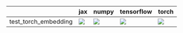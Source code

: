 |                      | jax                                                                                                                                                                                | numpy                                                                                                                                                                              | tensorflow                                                                                                                                                                         | torch                                                                                                                                                                              |
|:---------------------|:-----------------------------------------------------------------------------------------------------------------------------------------------------------------------------------|:-----------------------------------------------------------------------------------------------------------------------------------------------------------------------------------|:-----------------------------------------------------------------------------------------------------------------------------------------------------------------------------------|:-----------------------------------------------------------------------------------------------------------------------------------------------------------------------------------|
| test_torch_embedding | <a href="https://github.com/unifyai/ivy/actions/runs/3894445332/jobs/6648465395" rel="noopener noreferrer" target="_blank"><img src=https://img.shields.io/badge/-failure-red></a> | <a href="https://github.com/unifyai/ivy/actions/runs/3894445332/jobs/6648465395" rel="noopener noreferrer" target="_blank"><img src=https://img.shields.io/badge/-failure-red></a> | <a href="https://github.com/unifyai/ivy/actions/runs/3894445332/jobs/6648465395" rel="noopener noreferrer" target="_blank"><img src=https://img.shields.io/badge/-failure-red></a> | <a href="https://github.com/unifyai/ivy/actions/runs/3894445332/jobs/6648465395" rel="noopener noreferrer" target="_blank"><img src=https://img.shields.io/badge/-failure-red></a> |
